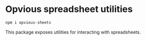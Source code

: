 # Opvious spreadsheet utilities

```sh
npm i opvious-sheets
```

This package exposes utilities for interacting with spreadsheets.
